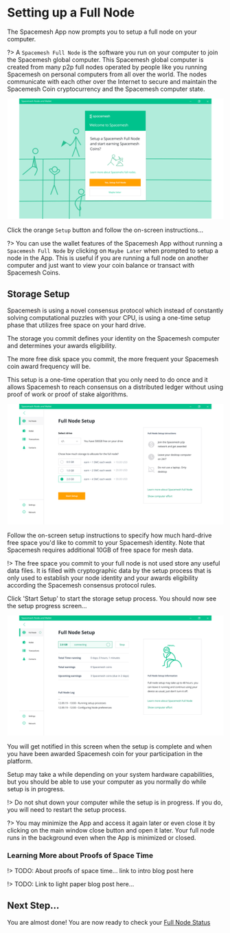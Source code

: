 # Setting up a Full Node

The Spacemesh App now prompts you to setup a full  node on your computer.

?> A `Spacemesh Full Node` is the software you run on your computer to join the Spacemesh global computer. This Spacemesh global computer is created from many p2p full nodes operated by people like you running Spacemesh on personal computers from all over the world. The nodes communicate with each other over the Internet to secure and maintain the Spacemesh Coin cryptocurrency and the Spacemesh computer state.

![](../images/start_setup.png)

Click the orange `Setup` button and follow the on-screen instructions...

?> You can use the wallet features of the Spacemesh App without running a `Spacemesh Full Node` by clicking on `Maybe Later` when prompted to setup a node in the App. This is useful if you are running a full node on another computer and just want to view your coin balance or transact with Spacemesh Coins.

## Storage Setup
Spacemesh is using a novel consensus protocol which instead of constantly solving computational puzzles with your CPU, is using a one-time setup phase that utilizes free space on your hard drive.

The storage you commit defines your identity on the Spacemesh computer and determines your awards eligibility.

The more free disk space you commit, the more frequent your Spacemesh coin award frequency will be.

This setup is a one-time operation that you only need to do once and it allows Spacemesh to reach consensus on a distributed ledger without using proof of work or proof of stake algorithms.

![](../images/setup1.png)

Follow the on-screen setup instructions to specify how much hard-drive free space you'd like to commit to your Spacemesh identity. Note that Spacemesh requires additional 10GB of free space for mesh data.

!> The free space you commit to your full node is not used store any useful data files. It is filled with cryptographic data by the setup process that is only used to establish your node identity and your awards eligibility according the Spacemesh consensus protocol rules.

Click 'Start Setup' to start the storage setup process. You should now see the setup progress screen...

![](../images/setup2.png)

You will get notified in this screen when the setup is complete and when you have been awarded Spacemesh coin for your participation in the platform.

Setup may take a while depending on your system hardware capabilities, but you should be able to use your computer as you normally do while setup is in progress.

!> Do not shut down your computer while the setup is in progress. If you do, you will need to restart the setup process.

?> You may minimize the App and access it again later or even close it by clicking on the main window close button and open it later. Your full node runs in the background even when the App is minimized or closed.

### Learning More about Proofs of Space Time
!> TODO: About proofs of space time... link to intro blog post here

!> TODO: Link to light paper blog post here...

## Next Step...
You are almost done! You are now ready to check your [Full Node Status](guide/status.md)
